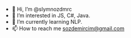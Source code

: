 - 👋 Hi, I’m @slymnozdmrc
- 👀 I’m interested in JS, C#, Java.
- 🌱 I’m currently learning NLP.
- 📫 How to reach me sozdemircim@gmail.com

<!---
slymnozdmrc/slymnozdmrc is a ✨ special ✨ repository because its `README.md` (this file) appears on your GitHub profile.
You can click the Preview link to take a look at your changes.
--->
